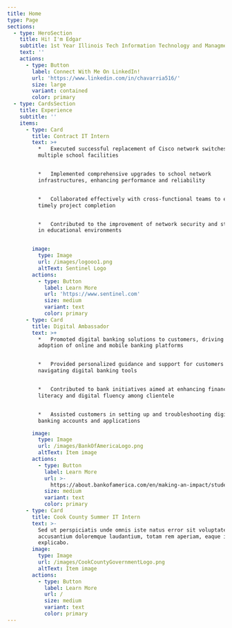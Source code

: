 ```yaml
---
title: Home
type: Page
sections:
  - type: HeroSection
    title: Hi! I'm Edgar
    subtitle: 1st Year Illinois Tech Information Technology and Managment Student
    text: ''
    actions:
      - type: Button
        label: Connect With Me On LinkedIn!
        url: 'https://www.linkedin.com/in/chavarria516/'
        size: large
        variant: contained
        color: primary
  - type: CardsSection
    title: Experience
    subtitle: ''
    items:
      - type: Card
        title: Contract IT Intern
        text: >+
          *   Executed successful replacement of Cisco network switches across
          multiple school facilities


          *   Implemented comprehensive upgrades to school network
          infrastructures, enhancing performance and reliability


          *   Collaborated effectively with cross-functional teams to ensure
          timely project completion


          *   Contributed to the improvement of network security and stability
          in educational environments


        image:
          type: Image
          url: /images/logooo1.png
          altText: Sentinel Logo
        actions:
          - type: Button
            label: Learn More
            url: 'https://www.sentinel.com'
            size: medium
            variant: text
            color: primary
      - type: Card
        title: Digital Ambassador
        text: >+
          *   Promoted digital banking solutions to customers, driving the
          adoption of online and mobile banking platforms


          *   Provided personalized guidance and support for customers
          navigating digital banking tools


          *   Contributed to bank initiatives aimed at enhancing financial
          literacy and digital fluency among clientele


          *   Assisted customers in setting up and troubleshooting digital
          banking accounts and applications

        image:
          type: Image
          url: /images/BankOfAmericaLogo.png
          altText: Item image
        actions:
          - type: Button
            label: Learn More
            url: >-
              https://about.bankofamerica.com/en/making-an-impact/student-leaders
            size: medium
            variant: text
            color: primary
      - type: Card
        title: Cook County Summer IT Intern
        text: >-
          Sed ut perspiciatis unde omnis iste natus error sit voluptatem
          accusantium doloremque laudantium, totam rem aperiam, eaque ipsa quae.
          explicabo.
        image:
          type: Image
          url: /images/CookCountyGovernmentLogo.png
          altText: Item image
        actions:
          - type: Button
            label: Learn More
            url: /
            size: medium
            variant: text
            color: primary
---
```

